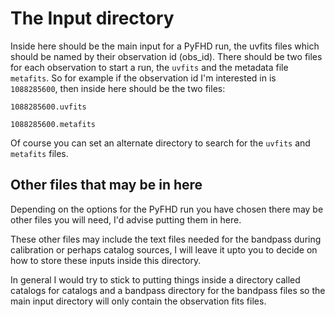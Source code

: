 # The Input directory

Inside here should be the main input for a PyFHD run, the uvfits files which should be named by their observation id (obs_id). There should be two files for each observation to start a run, the `uvfits` and the metadata file `metafits`. So for example if the observation id I'm interested in is `1088285600`, then inside here should be the two files:

`1088285600.uvfits`

`1088285600.metafits`

Of course you can set an alternate directory to search for the `uvfits` and `metafits` files.

## Other files that may be in here

Depending on the options for the PyFHD run you have chosen there may be other files you will need, I'd advise putting them in here.

These other files may include the text files needed for the bandpass during calibration or perhaps catalog sources, I will leave it upto you to decide on how to store these inputs inside this directory.

In general I would try to stick to putting things inside a directory called catalogs for catalogs and a bandpass directory for the bandpass files so the main input directory will only contain the observation fits files.